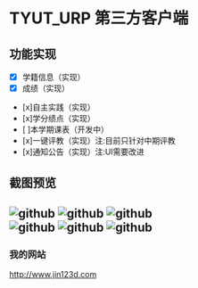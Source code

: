 TYUT_URP 第三方客户端
===================================  
功能实现
-----------------------------------  
- [x] 学籍信息（实现）
- [x] 成绩（实现）
- [x]自主实践（实现）
- [x]学分绩点（实现）
- [  ]本学期课表（开发中）
- [x]一键评教（实现）注:目前只针对中期评教
- [x]通知公告（实现）注:UI需要改进

截图预览
-----------------------------------  
![github](http://www.jin123d.com/wp-content/uploads/2015/09/device-2015-11-17-131737-169x300.png "github")    ![github](http://www.jin123d.com/wp-content/uploads/2015/09/device-2015-11-17-132020-169x300.png "github")  ![github](http://www.jin123d.com/wp-content/uploads/2015/09/device-2015-11-17-120028-169x300.png "github")  
![github](http://www.jin123d.com/wp-content/uploads/2015/09/32-169x300.png "github")  ![github](http://www.jin123d.com/wp-content/uploads/2015/09/device-2015-11-17-131940-169x300.png "github")  ![github](http://www.jin123d.com/wp-content/uploads/2015/09/QQ%E6%88%AA%E5%9B%BE20151117132823-170x300.png "github")  
-----------------------------------  

###  我的网站  
http://www.jin123d.com 
